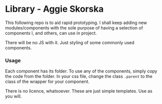# Library - Aggie Skorska

This following repo is to aid rapid prototyping. I shall keep adding new modules/components with the sole purpose of having a selection of components I, and others, can use in project. 

There will be no JS with it. Just styling of some commonly used components. 

### Usage
Each component has its folder. To use any of the components, simply copy the code from the folder. In your css file, change the class `.parent` to the class of the wrapper for your component.

There is no licence, whatsoever. These are just simple templates. Use as you will.
